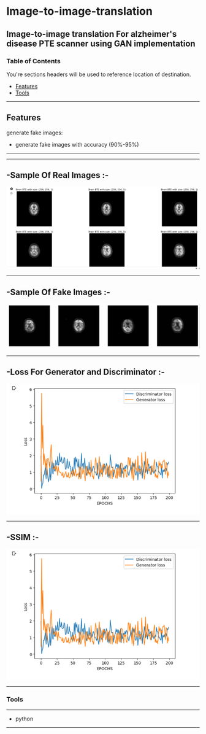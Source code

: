 # Image-to-image-translation
Image-to-image translation For alzheimer's disease PTE scanner using GAN implementation 
----
### Table of Contents
You're sections headers will be used to reference location of destination.

- [Features](#Features)
- [Tools](#Tools)

---

## Features

generate fake images: 

- generate fake images with accuracy (90%-95%)

---

---
-Sample Of Real Images :-
---
![](screenshots/Real.png)

---
-Sample Of Fake Images :-
---
![](screenshots/Fake.png)

---
-Loss For Generator and Discriminator :-
---
![](screenshots/Loss.png)

---
-SSIM :-
---
![](screenshots/Loss.png)

---

### Tools
----
- python
----

